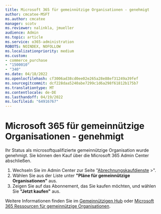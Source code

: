 ```yaml
---
title: Microsoft 365 für gemeinnützige Organisationen - genehmigt
author: cmcatee-MSFT
ms.author: cmcatee
manager: scotv
ms.reviewer: nalinkla, jmueller
audience: Admin
ms.topic: article
ms.service: o365-administration
ROBOTS: NOINDEX, NOFOLLOW
ms.localizationpriority: medium
ms.custom:
- commerce_purchase
- "1500010"
- "340"
ms.date: 04/18/2022
ms.openlocfilehash: cf3006ad38cd0ee02e265a28e88ef31249a39fef
ms.sourcegitcommit: dcf228daa5240abe7299c1d6a298f61812b175b7
ms.translationtype: MT
ms.contentlocale: de-DE
ms.lasthandoff: 04/19/2022
ms.locfileid: "64916767"
---
```

# <a name="microsoft-365-for-nonprofits---approved"></a>Microsoft 365 für gemeinnützige Organisationen - genehmigt

Ihr Status als microsoftqualifizierte gemeinnützige Organisation wurde genehmigt. Sie können den Kauf über die Microsoft 365 Admin Center abschließen.

1. Wechseln Sie im Admin Center zur Seite "[Abrechnungskaufdienste](https://go.microsoft.com/fwlink/p/?linkid=868433)  \>".
2. Wählen Sie aus der Liste unter **"Pläne für gemeinnützige Organisationen"** aus.
3. Zeigen Sie auf das Abonnement, das Sie kaufen möchten, und wählen Sie **"Jetzt kaufen"** aus.

Weitere Informationen finden Sie im [Gemeinnützigen Hub](https://nonprofit.microsoft.com/) oder [Microsoft 365 Ressourcen für gemeinnützige Organisationen](https://www.microsoft.com/nonprofits/microsoft-365).
